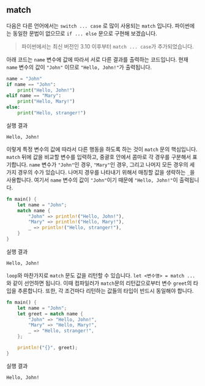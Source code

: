 ## match

다음은 다른 언어에서는 `switch ... case` 로 많이 사용되는 `match` 입니다. 파이썬에는 동일한 문법이 없으므로 `if ... else` 문으로 구현해 보겠습니다.

> 파이썬에서는 최신 버전인 3.10 이후부터 `match ... case`가 추가되었습니다.

아래 코드는 `name` 변수에 값에 따라서 서로 다른 결과를 출력하는 코드입니다. 현재 `name` 변수의 값이 `"John"` 이므로 `"Hello, John!"`가 출력됩니다.

```python
name = "John"
if name == "John":
    print("Hello, John!")
elif name == "Mary":
    print("Hello, Mary!")
else:
    print("Hello, stranger!")
```

실행 결과

```
Hello, John!
```

이렇게 특정 변수의 값에 따라서 다른 행동을 하도록 하는 것이 `match` 문의 핵심입니다. `match` 뒤에 값을 비교할 변수를 입력하고, 중괄호 안에서 콤마로 각 경우를 구분해서 표기합니다. `name` 변수가 `"John"`인 경우, `"Mary"`인 경우, 그리고 나머지 모든 경우의 세 가지 경우의 수가 있습니다. 나머지 경우를 나타내기 위해서 매칭할 값을 생략하는 `_`을 사용합니다. 여기서 `name` 변수의 값이 `"John"`이기 때문에 `"Hello, John!"`이 출력됩니다.

```rust
fn main() {
    let name = "John";
    match name {
        "John" => println!("Hello, John!"),
        "Mary" => println!("Hello, Mary!"),
        _ => println!("Hello, stranger!"),
    }
}

```

실행 결과

```
Hello, John!
```

`loop`와 마찬가지로 `match` 문도 값을 리턴할 수 있습니다. `let <변수명> = match ...`와 같이 선언하면 됩니다. 이때 컴파일러가 `match`문의 리턴값으로부터 변수 `greet`의 타입을 추론합니다. 또한, 각 조건마다 리턴하는 값들의 타입이 반드시 동일해야 합니다.

```rust
fn main() {
    let name = "John";
    let greet = match name {
        "John" => "Hello, John!",
        "Mary" => "Hello, Mary!",
        _ => "Hello, stranger!",
    };

    println!("{}", greet);
}

```

실행 결과

```
Hello, John!
```

